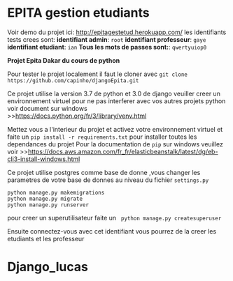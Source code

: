 # EPITA gestion etudiants 

Voir demo du projet ici: http://epitagestetud.herokuapp.com/
les identifiants tests crees sont:
**identifiant admin**: ```root```
**identifiant professeur**: ```gaye```
**identifiant etudiant**: ```ian```
**Tous les mots de passes sont:**: ```qwertyuiop0```

**Projet Epita Dakar du cours de python**

Pour tester le projet localement il faut le cloner avec ```git clone https://github.com/capinho/djangoEpita.git```

Ce projet utilise la version 3.7 de python et 3.0 de django 
veuiller creer un environnement virtuel pour ne pas interferer avec vos autres projets python voir document sur windows >>https://docs.python.org/fr/3/library/venv.html

Mettez vous a l'interieur du projet et activez votre environnement virtuel et faite un ```pip install -r requirements.txt``` pour installer toutes les dependances du projet 
Pour la documentation de ```pip``` sur windows veuillez voir >>https://docs.aws.amazon.com/fr_fr/elasticbeanstalk/latest/dg/eb-cli3-install-windows.html

Ce projet utilise postgres comme base de donne ,vous changer les parametres de votre base de donnes au niveau du fichier ```settings.py```

```
python manage.py makemigrations
python manage.py migrate
python manage.py runserver
```

pour creer un superutilisateur faite un ``` python manage.py createsuperuser```

Ensuite connectez-vous avec cet identifiant vous pourrez de la creer les etudiants et les professeur 


# Django_lucas
